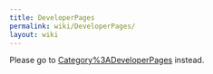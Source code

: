 ```yaml
---
title: DeveloperPages
permalink: wiki/DeveloperPages/
layout: wiki
---
```


Please go to
[Category%3ADeveloperPages](/wiki/Category%3ADeveloperPages "wikilink")
instead.
